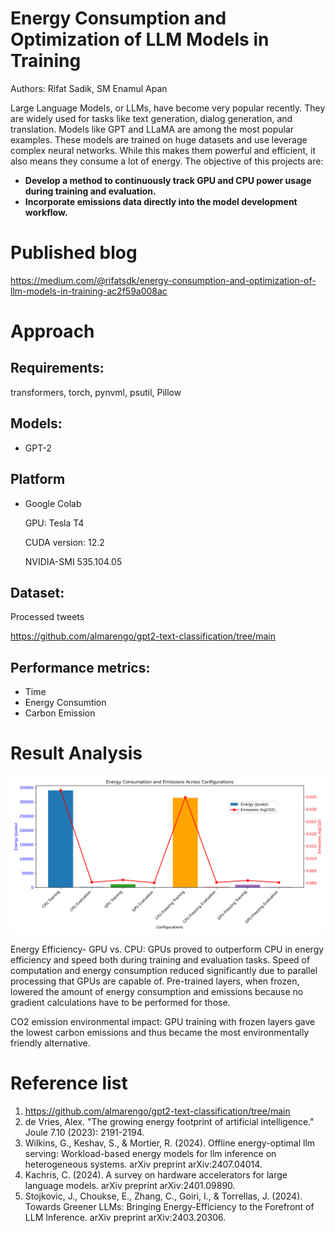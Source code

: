 # Energy Consumption and Optimization of LLM Models in Training
Authors: Rifat Sadik, SM Enamul Apan

Large Language Models, or LLMs, have become very popular recently. They are widely used for tasks like text generation, dialog generation, and translation. Models like GPT and LLaMA are among the most popular examples. These models are trained on huge datasets and use leverage complex neural networks. While this makes them powerful and efficient, it also means they consume a lot of energy. The objective of this projects are:
* **Develop a method to continuously track GPU and CPU power usage during training and evaluation.**
* **Incorporate emissions data directly into the model development workflow.**

# Published blog
https://medium.com/@rifatsdk/energy-consumption-and-optimization-of-llm-models-in-training-ac2f59a008ac

# Approach
 ## Requirements: 
 transformers, torch, pynvml, psutil, Pillow
 ## Models:
* GPT-2
   
 ## Platform 
* Google Colab
  
  GPU: Tesla T4
  
  CUDA version: 12.2
  
  NVIDIA-SMI 535.104.05

## Dataset:
Processed tweets

https://github.com/almarengo/gpt2-text-classification/tree/main


 ## Performance metrics: 
* Time
* Energy Consumtion
* Carbon Emission

# Result Analysis

![image](https://github.com/rifatsdk/Computer-Architecture/blob/main/plot%20for%20energy_emissions_training.png)

Energy Efficiency- GPU vs. CPU: GPUs proved to outperform CPU in energy efficiency and speed both during training and evaluation tasks. Speed of computation and energy consumption reduced significantly due to parallel processing that GPUs are capable of. Pre-trained layers, when frozen, lowered the amount of energy consumption and emissions because no gradient calculations have to be performed for those.

CO2 emission environmental impact: GPU training with frozen layers gave the lowest carbon emissions and thus became the most environmentally friendly alternative.

# Reference list
1. https://github.com/almarengo/gpt2-text-classification/tree/main
2. de Vries, Alex. "The growing energy footprint of artificial intelligence." Joule 7.10 (2023): 2191-2194.
3. Wilkins, G., Keshav, S., & Mortier, R. (2024). Offline energy-optimal llm serving: Workload-based energy models for llm inference on heterogeneous systems. arXiv preprint arXiv:2407.04014.
4. Kachris, C. (2024). A survey on hardware accelerators for large language models. arXiv preprint arXiv:2401.09890.
5. Stojkovic, J., Choukse, E., Zhang, C., Goiri, I., & Torrellas, J. (2024). Towards Greener LLMs: Bringing Energy-Efficiency to the Forefront of LLM Inference. arXiv preprint arXiv:2403.20306.



